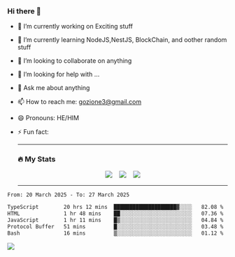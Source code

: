 ### Hi there 👋

<!--
**charlieScript/charlieScript** is a ✨ _special_ ✨ repository because its `README.md` (this file) appears on your GitHub profile.

Here are some ideas to get you started: -->

- 🔭 I’m currently working on Exciting stuff
- 🌱 I’m currently learning NodeJS,NestJS, BlockChain, and oother random stuff
- 👯 I’m looking to collaborate on anything
- 🤔 I’m looking for help with ...
- 💬 Ask me about anything
- 📫 How to reach me: gozione3@gmail.com
- 😄 Pronouns: HE/HIM
- ⚡ Fun fact:


  ---

  ### :fire: My Stats

  <div id="stats" align="center">
  <img src="http://github-readme-streak-stats.herokuapp.com?user=charlieScript&theme=dark&date_format=M%20j%5B%2C%20Y%5D" />&nbsp;&nbsp;&nbsp;
  <img src="https://github-readme-stats.vercel.app/api/top-langs/?username=charlieScript&layout=compact&theme=vision-friendly-dark"/>&nbsp;&nbsp;&nbsp;
  <img src="https://github-readme-stats.vercel.app/api?username=charlieScript&show_icons=true&theme=radical"/>
  </div>

  ---



<!--START_SECTION:waka-->

```txt
From: 20 March 2025 - To: 27 March 2025

TypeScript        20 hrs 12 mins  ████████████████████▓░░░░   82.08 %
HTML              1 hr 48 mins    ██░░░░░░░░░░░░░░░░░░░░░░░   07.36 %
JavaScript        1 hr 11 mins    █▒░░░░░░░░░░░░░░░░░░░░░░░   04.84 %
Protocol Buffer   51 mins         █░░░░░░░░░░░░░░░░░░░░░░░░   03.48 %
Bash              16 mins         ▒░░░░░░░░░░░░░░░░░░░░░░░░   01.12 %
```

<!--END_SECTION:waka-->
![](https://komarev.com/ghpvc/?username=charlieScript)
